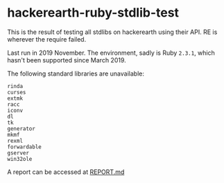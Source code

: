# hackerearth-ruby-stdlib-test

This is the result of testing all stdlibs on hackerearth using their API.
RE is wherever the require failed.

Last run in 2019 November. The environment, sadly is Ruby `2.3.1`, which hasn't been supported since March 2019.

The following standard libraries are unavailable:

```
rinda
curses
extmk
racc
iconv
dl
tk
generator
mkmf
rexml
forwardable
gserver
win32ole
```

A report can be accessed at [REPORT.md](REPORT.md)